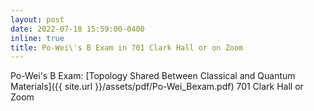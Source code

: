 ```yaml
---
layout: post
date: 2022-07-18 15:59:00-0400
inline: true
title: Po-Wei\'s B Exam in 701 Clark Hall or on Zoom
---
```


Po-Wei\'s B Exam: [Topology Shared Between Classical and Quantum Materials]({{ site.url }}/assets/pdf/Po-Wei_Bexam.pdf) 701 Clark Hall or Zoom
